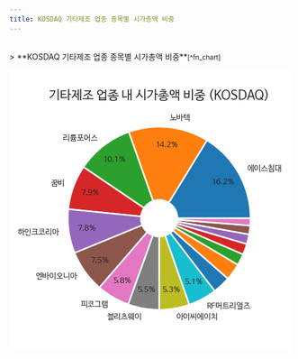 ```yaml
---
title: KOSDAQ 기타제조 업종 종목별 시가총액 비중
---
```

<br>
> **KOSDAQ 기타제조 업종 종목별 시가총액 비중<a id="pie"></a>**<small>[^fn_chart]</small>

![294090](images/kosdaq_업종_기타제조_종목.png)
